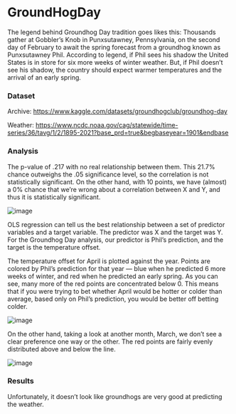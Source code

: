 # GroundHogDay
The legend behind Groundhog Day tradition goes likes this:
Thousands gather at Gobbler’s Knob in Punxsutawney, Pennsylvania, on the second day of February to await the spring forecast from a groundhog known as Punxsutawney Phil. According to legend, if Phil sees his shadow the United States is in store for six more weeks of winter weather. But, if Phil doesn’t see his shadow, the country should expect warmer temperatures and the arrival of an early spring.

### Dataset
Archive: https://www.kaggle.com/datasets/groundhogclub/groundhog-day

Weather: https://www.ncdc.noaa.gov/cag/statewide/time-series/36/tavg/1/2/1895-2021?base_prd=true&begbaseyear=1901&endbase

### Analysis

The p-value of .217 with no real relationship between them. This 21.7% chance outweighs the .05 significance level, so the correlation is not statistically significant. On the other hand, with 10 points, we have (almost) a 0% chance that we’re wrong about a correlation between X and Y, and thus it is statistically significant.

![image](https://user-images.githubusercontent.com/58046234/164565551-bc32de7f-8a72-4a71-b110-4df633e5b7b1.png)

OLS regression can tell us the best relationship between a set of predictor variables and a target variable. The predictor was X and the target was Y. For the Groundhog Day analysis, our predictor is Phil’s prediction, and the target is the temperature offset.

The temperature offset for April is plotted against the year. Points are colored by Phil’s prediction for that year — blue when he predicted 6 more weeks of winter, and red when he predicted an early spring. As you can see, many more of the red points are concentrated below 0. This means that if you were trying to bet whether April would be hotter or colder than average, based only on Phil’s prediction, you would be better off betting colder.

![image](https://user-images.githubusercontent.com/58046234/166839800-c67e0960-d819-4528-8efc-623aa3fe1cf3.png)

On the other hand, taking a look at another month, March, we don’t see a clear preference one way or the other. The red points are fairly evenly distributed above and below the line.

![image](https://user-images.githubusercontent.com/58046234/166840171-342ca163-9484-49e7-b39a-f1778d86e02b.png)


### Results
Unfortunately, it doesn’t look like groundhogs are very good at predicting the weather.
